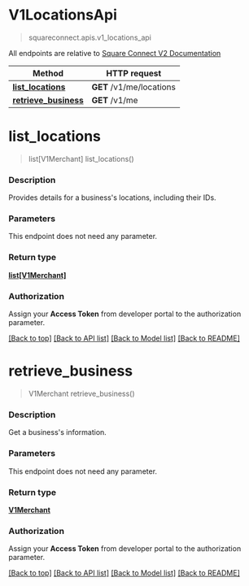 # V1LocationsApi
> squareconnect.apis.v1_locations_api

All endpoints are relative to [Square Connect V2 Documentation](https://docs.connect.squareup.com/api/connect/v2/#navsection-endpoints)


Method | HTTP request 
------------- | -------------
[**list_locations**](V1LocationsApi.md#list_locations) | **GET** /v1/me/locations
[**retrieve_business**](V1LocationsApi.md#retrieve_business) | **GET** /v1/me


# **list_locations**
> list[V1Merchant] list_locations()

### Description

Provides details for a business's locations, including their IDs.

### Parameters
This endpoint does not need any parameter.

### Return type

[**list[V1Merchant]**](V1Merchant.md)

### Authorization

Assign your **Access Token** from developer portal to the authorization parameter.

[[Back to top]](#) [[Back to API list]](../README.md#documentation-for-api-endpoints) [[Back to Model list]](../README.md#documentation-for-models) [[Back to README]](../README.md)

# **retrieve_business**
> V1Merchant retrieve_business()

### Description

Get a business's information.

### Parameters
This endpoint does not need any parameter.

### Return type

[**V1Merchant**](V1Merchant.md)

### Authorization

Assign your **Access Token** from developer portal to the authorization parameter.

[[Back to top]](#) [[Back to API list]](../README.md#documentation-for-api-endpoints) [[Back to Model list]](../README.md#documentation-for-models) [[Back to README]](../README.md)

